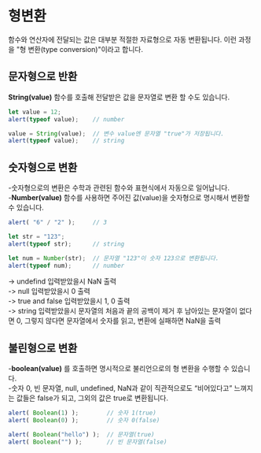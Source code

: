 # 형변환
함수와 연산자에 전달되는 값은 대부분 적절한 자료형으로 자동 변환됩니다. 이런 과정을 "형 변환(type conversion)"이라고 합니다.

## 문자형으로 반환
**String(value)** 함수를 호출해 전달받은 값을 문자열로 변환 할 수도 있습니다.
```js
let value = 12;
alert(typeof value);    // number

value = String(value);  // 변수 value엔 문자열 "true"가 저장됩니다.
alert(typeof value);    // string
```

## 숫자형으로 변환
-숫자형으로의 변환은 수학과 관련된 함수와 표현식에서 자동으로 일어납니다.<br>
-**Number(value)** 함수를 사용하면 주어진 값(value)을 숫자형으로 명시해서 변환할 수 있습니다.
```js
alert( "6" / "2" );     // 3

let str = "123";
alert(typeof str);      // string

let num = Number(str);  // 문자열 "123"이 숫자 123으로 변환됩니다.
alert(typeof num);      // number
```
-> undefind 입력받았을시 NaN 출력<br>
-> null 입력받았을시 0 출력<br>
-> true and false 입력받았을시 1, 0 출력<br>
-> string 입력받았을시 문자열의 처음과 끝의 공백이 제거 후 남아있는 문자열이 없다면 0, 그렇지 않다면 문자열에서 숫자를 읽고, 변환에 실패하면 NaN을 출력<br>

## 불린형으로 변환
-**boolean(value)** 를 호출하면 명시적으로 불리언으로의 형 변환을 수행할 수 있습니다.<br>
-숫자 0, 빈 문자열, null, undefined, NaN과 같이 직관적으로도 “비어있다고” 느껴지는 값들은 false가 되고, 그외의 값은 true로 변환됩니다.
```js
alert( Boolean(1) );        // 숫자 1(true)
alert( Boolean(0) );        // 숫자 0(false)

alert( Boolean("hello") );  // 문자열(true)
alert( Boolean("") );       // 빈 문자열(false)
```